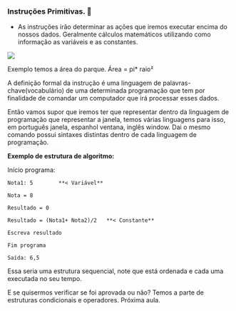 ### Instruções Primitivas. :book:

- As instruções irão determinar as ações que iremos executar encima do nossos dados. Geralmente cálculos matemáticos utilizando como informação as variáveis e as constantes.

![](C:\Users\pp\Desktop\2.PNG)



Exemplo temos a área do parque. Área = pi* raio²

A definição formal da instrução é uma linguagem de palavras-chave(vocabulário) de uma determinada programação que tem por finalidade de comandar um computador que irá processar esses dados.

Então vamos supor que iremos ter que representar dentro da linguagem de programação que representar a janela, temos várias linguagens para isso, em português janela, espanhol ventana, inglês window. Dai o mesmo comando possui sintaxes distintas dentro de cada linguagem de programação.

**Exemplo de estrutura de algoritmo:**

Início programa:

`Nota1: 5        **< Variável**`

`Nota = 8`

`Resultado = 0`

`Resultado = (Nota1+ Nota2)/2   **< Constante**`   

`Escreva resultado`

`Fim programa`

`Saída: 6,5`

Essa seria uma estrutura sequencial, note que está ordenada e cada uma executada no seu tempo.

E se quisermos verificar se foi aprovada ou não? Temos a parte de estruturas condicionais e operadores. Próxima aula.



